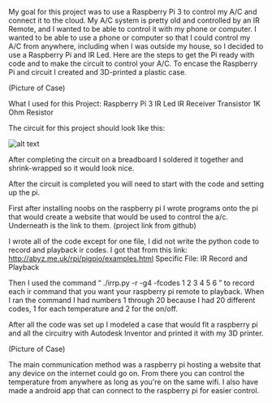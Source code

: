 My goal for this project was to use a Raspberry Pi 3 to control my A/C and connect it to the cloud. My A/C system is pretty old and controlled by an IR Remote, and I wanted to be able to control it with my phone or computer. I wanted to be able to use a phone or computer so that I could control my A/C from anywhere, including when I was outside my house, so I decided to use a Raspberry Pi and IR Led. Here are the steps to get the Pi ready with code and to make the circuit to control your A/C. To encase the Raspberry Pi and circuit I created and 3D-printed a plastic case.

(Picture of Case)


What I used for this Project:
Raspberry Pi 3
IR Led
IR Receiver
Transistor
1K Ohm Resistor

The circuit for this project should look like this:

![alt text](https://cdn.instructables.com/FEL/FXOD/J7MFSVLB/FELFXODJ7MFSVLB.LARGE.jpg)

After completing the circuit on a breadboard I soldered it together and shrink-wrapped so it would look nice.

After the circuit is completed you will need to start with the code and setting up the pi. 

First after installing noobs on the raspberry pi I wrote programs onto the pi that would create a website that would be used to control the a/c. Underneath is the link to them.
(project link from github)

I wrote all of the code except for one file, I did not write the python code to record and playback ir codes. I got that from this link:
http://abyz.me.uk/rpi/pigpio/examples.html
Specific File:
IR Record and Playback

Then I used the command “ ./irrp.py -r -g4 -fcodes 1 2 3 4 5 6 ” to record each ir command that you want your raspberry pi remote to playback. When I ran the command I had numbers 1 through 20 because I had 20 different codes, 1 for each temperature and 2 for the on/off.

After all the code was set up I modeled a case that would fit a raspberry pi and all the circuitry with Autodesk Inventor and printed it with my 3D printer.

(Picture of Case)

The main communication method was a raspberry pi hosting a website that any device on the internet could go on. From there you can control the temperature from anywhere as long as you're on the same wifi. I also have made a android app that can connect to the raspberry pi for easier control.
